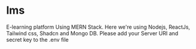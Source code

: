 # lms
E-learning platform Using MERN Stack. Here we're using Nodejs, ReactJs, Tailwind css, Shadcn and Mongo DB.
Please add your Server URI and secret key to the .env file

